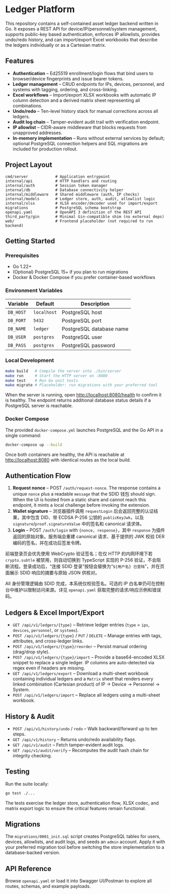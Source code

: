 # Ledger Platform

This repository contains a self-contained asset ledger backend written in Go. It exposes a REST API for device/IP/personnel/system management, supports public-key based authentication, enforces IP allowlists, provides undo/redo history, and can import/export Excel workbooks that describe the ledgers individually or as a Cartesian matrix.

## Features

- **Authentication** – Ed25519 enrollment/login flows that bind users to browser/device fingerprints and issue bearer tokens.
- **Ledger management** – CRUD endpoints for IPs, devices, personnel, and systems with tagging, ordering, and cross-linking.
- **Excel workflows** – Import/export XLSX workbooks with automatic IP column detection and a derived matrix sheet representing all combinations.
- **Undo/redo** – Ten-level history stack for manual corrections across all ledgers.
- **Audit log chain** – Tamper-evident audit trail with verification endpoint.
- **IP allowlist** – CIDR-aware middleware that blocks requests from unapproved addresses.
- **In-memory implementation** – Runs without external services by default; optional PostgreSQL connection helpers and SQL migrations are included for production rollout.

## Project Layout

```
cmd/server            # Application entrypoint
internal/api          # HTTP handlers and routing
internal/auth         # Session token manager
internal/db           # Database connectivity helper
internal/middleware   # Shared middleware (auth, IP checks)
internal/models       # Ledger store, auth, audit, allowlist logic
internal/xlsx         # XLSX encoder/decoder used for import/export
migrations            # PostgreSQL schema bootstrap
openapi.yaml          # OpenAPI 3 definition of the REST API
third_party/gin       # Minimal Gin-compatible shim (no external deps)
web/                  # Frontend placeholder (not required to run backend)
```

## Getting Started

### Prerequisites

- Go 1.22+
- (Optional) PostgreSQL 15+ if you plan to run migrations
- Docker & Docker Compose if you prefer container-based workflows

### Environment Variables

| Variable             | Default     | Description                                      |
|----------------------|-------------|--------------------------------------------------|
| `DB_HOST`            | `localhost` | PostgreSQL host                                  |
| `DB_PORT`            | `5432`      | PostgreSQL port                                  |
| `DB_NAME`            | `ledger`    | PostgreSQL database name                         |
| `DB_USER`            | `postgres`  | PostgreSQL user                                  |
| `DB_PASS`            | `postgres`  | PostgreSQL password                              |

### Local Development

```bash
make build   # Compile the server into ./bin/server
make run     # Start the HTTP server on :8080
make test    # Run Go unit tests
make migrate # Placeholder: run migrations with your preferred tool
```

When the server is running, open <http://localhost:8080/health> to confirm it is healthy. The endpoint returns additional database status details if a PostgreSQL server is reachable.

### Docker Compose

The provided `docker-compose.yml` launches PostgreSQL and the Go API in a single command:

```bash
docker-compose up --build
```

Once both containers are healthy, the API is reachable at <http://localhost:8080> with identical routes as the local build.

## Authentication Flow

1. **Request nonce** – POST `/auth/request-nonce`. The response contains a unique `nonce` plus a readable `message` that the SDID 钱包 should sign. When the UI is hosted from a static share and cannot reach this endpoint, it mints a local challenge before invoking the extension.
2. **Wallet signature** – 浏览器插件调用 `requestLogin` 后会返回完整的认证结果，其中包含 DID、带 ECDSA P-256 公钥的 `publicKeyJwk`，以及 `signature`/`proof.signatureValue` 中的签名和 canonical 请求体。
3. **Login** – POST `/auth/login` with `{nonce, response}`，其中 `response` 为插件返回的原始对象。服务端会重建 canonical 请求、基于提供的 JWK 校验 DER 编码的签名，并在成功后签发令牌。

前端登录页会优先使用 WebCrypto 验证签名；在仅 HTTP 的内网环境下若 `crypto.subtle` 被禁用，则自动切换到 TypeScript 实现的 P-256 验证，不会阻断流程。登录成功后，“连接 SDID 登录”按钮会替换为“`${用户名} 已登陆`”，并在页面展示 SDID 响应的摘要与原始 JSON 供核对。

All 身份管理逻辑由 SDID 完成，本系统仅校验签名。可选的 IP 白名单仍可在控制台中维护以限制访问来源。详见 `openapi.yaml` 获取完整的请求/响应示例和错误码。

## Ledgers & Excel Import/Export

- `GET /api/v1/ledgers/{type}` – Retrieve ledger entries (`type` = `ips`, `devices`, `personnel`, or `systems`).
- `POST /api/v1/ledgers/{type}` / `PUT` / `DELETE` – Manage entries with tags, attributes, and cross-ledger links.
- `POST /api/v1/ledgers/{type}/reorder` – Persist manual ordering (drag/drop style).
- `POST /api/v1/ledgers/{type}/import` – Provide a base64-encoded XLSX snippet to replace a single ledger. IP columns are auto-detected via regex even if headers are missing.
- `GET /api/v1/ledgers/export` – Download a multi-sheet workbook containing individual ledgers and a `Matrix` sheet that renders every linked combination (Cartesian product) of IP → Device → Personnel → System.
- `POST /api/v1/ledgers/import` – Replace all ledgers using a multi-sheet workbook.

## History & Audit

- `POST /api/v1/history/undo` / `redo` – Walk backward/forward up to ten steps.
- `GET /api/v1/history` – Returns undo/redo availability flags.
- `GET /api/v1/audit` – Fetch tamper-evident audit logs.
- `GET /api/v1/audit/verify` – Recomputes the audit hash chain for integrity checking.

## Testing

Run the suite locally:

```bash
go test ./...
```

The tests exercise the ledger store, authentication flow, XLSX codec, and matrix export logic to ensure the critical features remain functional.

## Migrations

The `migrations/0001_init.sql` script creates PostgreSQL tables for users, devices, allowlists, and audit logs, and seeds an `admin` account. Apply it with your preferred migration tool before switching the store implementation to a database-backed version.

## API Reference

Browse `openapi.yaml` or load it into Swagger UI/Postman to explore all routes, schemas, and example payloads.
